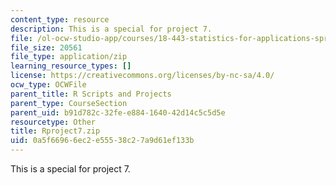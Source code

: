 ```yaml
---
content_type: resource
description: This is a special for project 7.
file: /ol-ocw-studio-app/courses/18-443-statistics-for-applications-spring-2015/0a5f66966ec2e55538c27a9d61ef133b_Rproject7.zip
file_size: 20561
file_type: application/zip
learning_resource_types: []
license: https://creativecommons.org/licenses/by-nc-sa/4.0/
ocw_type: OCWFile
parent_title: R Scripts and Projects
parent_type: CourseSection
parent_uid: b91d782c-32fe-e884-1640-42d14c5c5d5e
resourcetype: Other
title: Rproject7.zip
uid: 0a5f6696-6ec2-e555-38c2-7a9d61ef133b
---
```

This is a special for project 7.